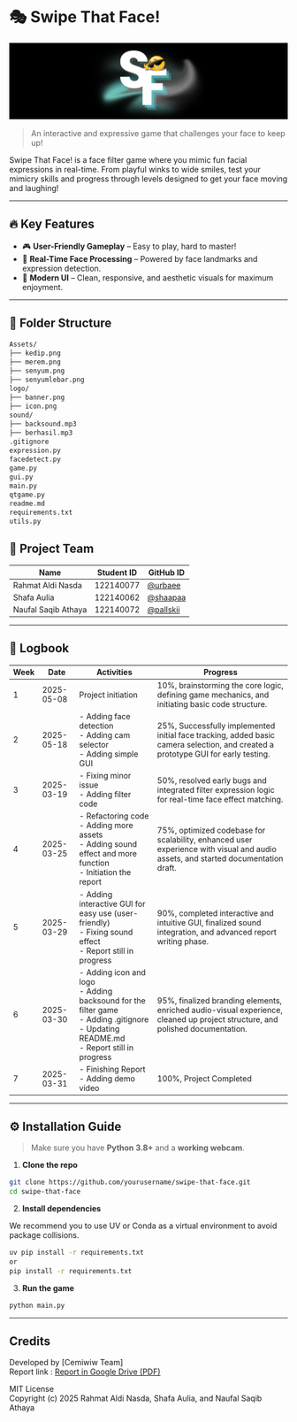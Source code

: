 # 🎭 Swipe That Face!

![Banner](logo/banner.png)

> An interactive and expressive game that challenges your face to keep up!

Swipe That Face! is a face filter game where you mimic fun facial expressions in real-time. From playful winks to wide smiles, test your mimicry skills and progress through levels designed to get your face moving and laughing!

---

## 🔥 Key Features
- 🎮 **User-Friendly Gameplay** – Easy to play, hard to master!
- 🧠 **Real-Time Face Processing** – Powered by face landmarks and expression detection.
- 🎨 **Modern UI** – Clean, responsive, and aesthetic visuals for maximum enjoyment.

---

## 📁 Folder Structure

```plaintext
Assets/
├── kedip.png
├── merem.png
├── senyum.png
├── senyumlebar.png
logo/
├── banner.png
├── icon.png
sound/
├── backsound.mp3
├── berhasil.mp3
.gitignore
expression.py
facedetect.py
game.py
gui.py
main.py
qtgame.py
readme.md
requirements.txt
utils.py
```

## 👥 Project Team

| Name          | Student ID | GitHub ID        |
|---------------|------------|------------------|
| Rahmat Aldi Nasda       | 122140077 | [@urbaee](https://github.com/urbaee) |
| Shafa Aulia    | 122140062 | [@shaapaa](https://github.com/shaapaa) |
| Naufal Saqib Athaya     | 122140072 | [@pallskii](https://github.com/pallskii) |

---

## 📓 Logbook

| Week | Date       | Activities                                | Progress         |
|------|------------|--------------------------------------------|------------------|
| 1    | 2025-05-08 | Project initiation   | 10%, brainstorming the core logic, defining game mechanics, and initiating basic code structure.          |
| 2    | 2025-05-18 | - Adding face detection <br> - Adding cam selector <br> - Adding simple GUI |  25%, Successfully implemented initial face tracking, added basic camera selection, and created a prototype GUI for early testing.           |
| 3    | 2025-03-19 | - Fixing minor issue <br> - Adding filter code       | 50%, resolved early bugs and integrated filter expression logic for real-time face effect matching.    |
| 4    | 2025-03-25 | - Refactoring code <br> - Adding more assets <br> - Adding sound effect and more function <br> - Initiation the report          | 75%, optimized codebase for scalability, enhanced user experience with visual and audio assets, and started documentation draft.  |
| 5    | 2025-03-29 | - Adding interactive GUI for easy use (user-friendly) <br> - Fixing sound effect <br> - Report still in progress          | 90%, completed interactive and intuitive GUI, finalized sound integration, and advanced report writing phase. |
| 6    | 2025-03-30 | - Adding icon and logo <br> - Adding backsound for the filter game <br> - Adding .gitignore <br> - Updating README.md  <br> - Report still in progress        | 95%, finalized branding elements, enriched audio-visual experience, cleaned up project structure, and polished documentation. |
| 7    | 2025-03-31 | - Finishing Report <br> - Adding demo video        | 100%, Project Completed |


---

## ⚙️ Installation Guide

> Make sure you have **Python 3.8+** and a **working webcam**.

1. **Clone the repo**

```bash
git clone https://github.com/yourusername/swipe-that-face.git
cd swipe-that-face
```
2. **Install dependencies**

We recommend you to use UV or Conda as a virtual environment to avoid package collisions.
```bash
uv pip install -r requirements.txt
or 
pip install -r requirements.txt
```

3. **Run the game**

```bash
python main.py
```

---

## Credits
Developed by [Cemiwiw Team] \
Report link : [Report in Google Drive (PDF)](https://drive.google.com/file/d/1xhcQkBewm_mPf51T4zk9Wt1sXHzKMXUF/view?usp=sharing)

MIT License \
Copyright (c) 2025 Rahmat Aldi Nasda, Shafa Aulia, and Naufal Saqib Athaya
